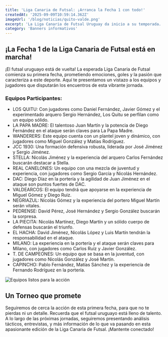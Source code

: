 ```yaml
---
title: 'Liga Canaria de Futsal: ¡Arranca la Fecha 1 con todo!'
createdAt: '2025-09-09T10:59:14.362Z'
imageUrl: '/blog/noticias/quito-valde.png'
excerpt: 'La Liga Canaria de Futsal Uruguay da inicio a su temporada.  En esta publicación te presentamos un resumen visual de la Fecha 1 con los equipos y jugadores que buscarán la gloria. ¡No te lo pierdas!'
category: 'Banners informativos'
---
```

## ¡La Fecha 1 de la Liga Canaria de Futsal está en marcha! 

¡El futsal uruguayo está de vuelta! La esperada Liga Canaria de Futsal comienza su primera fecha, prometiendo emociones, goles y la pasión que caracteriza a este deporte.  Aquí te presentamos un vistazo a los equipos y jugadores que disputarán los encuentros de esta vibrante jornada.

### Equipos Participantes:

* LOS QUITU: Con jugadores como Daniel Fernández, Javier Gómez y el experimentado arquero Sergio Hernández, Los Quitu se perfilan como un equipo sólido.
* LA PAPA MADRE:  El talentoso Juan Martín y la potencia de Diego Fernández en el ataque serán claves para La Papa Madre.
* WANDERERS: Este equipo cuenta con un plantel joven y dinámico, con jugadores como Miguel González y Matías Rodríguez. 
* JCC 1930: Una formación defensiva robusta, liderada por José Jiménez y Sergio Jiménez. 
* STELLA: Nicolás Jiménez y la experiencia del arquero Carlos Fernández buscarán destacar a Stella. 
* REAL CANELONES:  Un equipo con una mezcla de juventud y experiencia, con jugadores como Sergio García y Nicolás Hernández. 
* DAC:  Diego Díaz en la portería y la agilidad de Juan Jiménez en el ataque son puntos fuertes de DAC. 
* VALDEARCOS: El equipo tendrá que apoyarse en la experiencia de Miguel Gómez y Diego Ruiz. 
* NEGRIAZUL:  Nicolás Gómez y la experiencia del portero Miguel Martín serán vitales. 
* PEDRENSE: David Pérez, José Hernández y Sergio González buscarán la sorpresa. 
* LA PIECITA: Nicolás Martínez, Diego Martín y un sólido cuerpo de defensas buscarán el triunfo.
* EL HACHA:  David Jiménez, Nicolás López y Luis Martín tendrán la responsabilidad en el ataque. 
* MILANO: La experiencia en la portería y el ataque serán claves para Milano, con jugadores como Carlos Ruiz y Javier González. 
* T. DE CAMPEONES: Un equipo que se basa en la juventud, con jugadores como Nicolás González y José Martín. 
* CAPINCHO: Pablo Fernández, Matías Sánchez y la experiencia de Fernando Rodríguez en la portería. 

![Equipos listos para la acción](https://picsum.photos/800/400)

##  Un Torneo que promete

Seguiremos de cerca la acción de esta primera fecha, para que no te pierdas ni un detalle.  Recuerda que el futsal uruguayo está lleno de talento.   A lo largo de las próximas jornadas, seguiremos presentando análisis tácticos, entrevistas, y más información de lo que va pasando en esta apasionante edición de la Liga Canaria de Futsal. ¡Mantente conectado!


